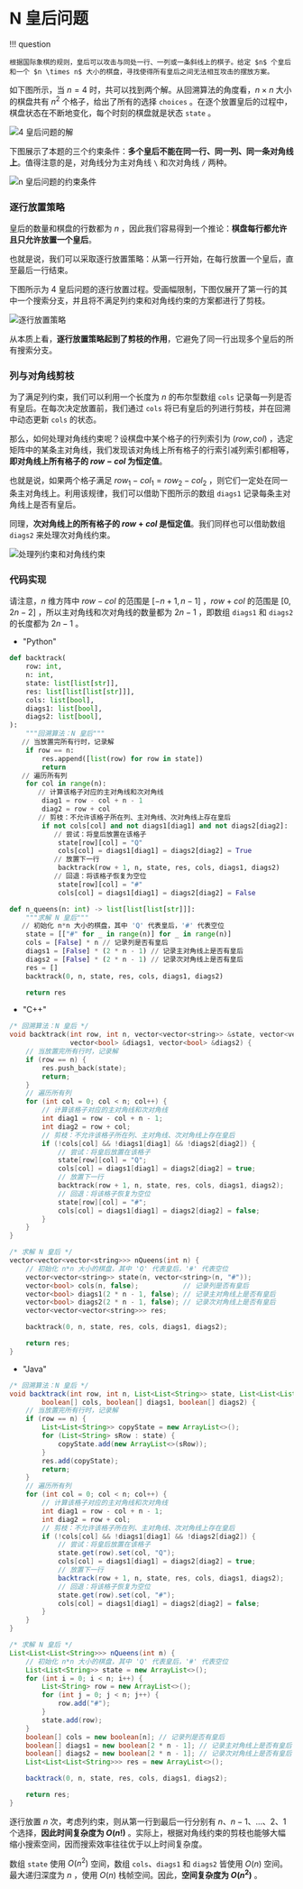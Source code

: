 # N 皇后问题

!!! question

    根据国际象棋的规则，皇后可以攻击与同处一行、一列或一条斜线上的棋子。给定 $n$ 个皇后和一个 $n \times n$ 大小的棋盘，寻找使得所有皇后之间无法相互攻击的摆放方案。

如下图所示，当 $n = 4$ 时，共可以找到两个解。从回溯算法的角度看，$n \times n$ 大小的棋盘共有 $n^2$ 个格子，给出了所有的选择 `choices` 。在逐个放置皇后的过程中，棋盘状态在不断地变化，每个时刻的棋盘就是状态 `state` 。

![4 皇后问题的解](n_queens_problem.assets/solution_4_queens.png)

下图展示了本题的三个约束条件：**多个皇后不能在同一行、同一列、同一条对角线上**。值得注意的是，对角线分为主对角线 `\` 和次对角线 `/` 两种。

![n 皇后问题的约束条件](n_queens_problem.assets/n_queens_constraints.png)

### 逐行放置策略

皇后的数量和棋盘的行数都为 $n$ ，因此我们容易得到一个推论：**棋盘每行都允许且只允许放置一个皇后**。

也就是说，我们可以采取逐行放置策略：从第一行开始，在每行放置一个皇后，直至最后一行结束。

下图所示为 $4$ 皇后问题的逐行放置过程。受画幅限制，下图仅展开了第一行的其中一个搜索分支，并且将不满足列约束和对角线约束的方案都进行了剪枝。

![逐行放置策略](n_queens_problem.assets/n_queens_placing.png)

从本质上看，**逐行放置策略起到了剪枝的作用**，它避免了同一行出现多个皇后的所有搜索分支。

### 列与对角线剪枝

为了满足列约束，我们可以利用一个长度为 $n$ 的布尔型数组 `cols` 记录每一列是否有皇后。在每次决定放置前，我们通过 `cols` 将已有皇后的列进行剪枝，并在回溯中动态更新 `cols` 的状态。

那么，如何处理对角线约束呢？设棋盘中某个格子的行列索引为 $(row, col)$ ，选定矩阵中的某条主对角线，我们发现该对角线上所有格子的行索引减列索引都相等，**即对角线上所有格子的 $row - col$ 为恒定值**。

也就是说，如果两个格子满足 $row_1 - col_1 = row_2 - col_2$ ，则它们一定处在同一条主对角线上。利用该规律，我们可以借助下图所示的数组 `diags1` 记录每条主对角线上是否有皇后。

同理，**次对角线上的所有格子的 $row + col$ 是恒定值**。我们同样也可以借助数组 `diags2` 来处理次对角线约束。

![处理列约束和对角线约束](n_queens_problem.assets/n_queens_cols_diagonals.png)

### 代码实现

请注意，$n$ 维方阵中 $row - col$ 的范围是 $[-n + 1, n - 1]$ ，$row + col$ 的范围是 $[0, 2n - 2]$ ，所以主对角线和次对角线的数量都为 $2n - 1$ ，即数组 `diags1` 和 `diags2` 的长度都为 $2n - 1$ 。

- "Python"
```python title="n_queens.py"
def backtrack(
    row: int,
    n: int,
    state: list[list[str]],
    res: list[list[list[str]]],
    cols: list[bool],
    diags1: list[bool],
    diags2: list[bool],
):
    """回溯算法：N 皇后"""
   // 当放置完所有行时，记录解
    if row == n:
        res.append([list(row) for row in state])
        return
   // 遍历所有列
    for col in range(n):
       // 计算该格子对应的主对角线和次对角线
        diag1 = row - col + n - 1
        diag2 = row + col
       // 剪枝：不允许该格子所在列、主对角线、次对角线上存在皇后
        if not cols[col] and not diags1[diag1] and not diags2[diag2]:
           // 尝试：将皇后放置在该格子
            state[row][col] = "Q"
            cols[col] = diags1[diag1] = diags2[diag2] = True
           // 放置下一行
            backtrack(row + 1, n, state, res, cols, diags1, diags2)
           // 回退：将该格子恢复为空位
            state[row][col] = "#"
            cols[col] = diags1[diag1] = diags2[diag2] = False

def n_queens(n: int) -> list[list[list[str]]]:
    """求解 N 皇后"""
   // 初始化 n*n 大小的棋盘，其中 'Q' 代表皇后，'#' 代表空位
    state = [["#" for _ in range(n)] for _ in range(n)]
    cols = [False] * n // 记录列是否有皇后
    diags1 = [False] * (2 * n - 1) // 记录主对角线上是否有皇后
    diags2 = [False] * (2 * n - 1) // 记录次对角线上是否有皇后
    res = []
    backtrack(0, n, state, res, cols, diags1, diags2)

    return res
```  

- "C++"
```cpp title="n_queens.cpp"
/* 回溯算法：N 皇后 */
void backtrack(int row, int n, vector<vector<string>> &state, vector<vector<vector<string>>> &res, vector<bool> &cols,
               vector<bool> &diags1, vector<bool> &diags2) {
    // 当放置完所有行时，记录解
    if (row == n) {
        res.push_back(state);
        return;
    }
    // 遍历所有列
    for (int col = 0; col < n; col++) {
        // 计算该格子对应的主对角线和次对角线
        int diag1 = row - col + n - 1;
        int diag2 = row + col;
        // 剪枝：不允许该格子所在列、主对角线、次对角线上存在皇后
        if (!cols[col] && !diags1[diag1] && !diags2[diag2]) {
            // 尝试：将皇后放置在该格子
            state[row][col] = "Q";
            cols[col] = diags1[diag1] = diags2[diag2] = true;
            // 放置下一行
            backtrack(row + 1, n, state, res, cols, diags1, diags2);
            // 回退：将该格子恢复为空位
            state[row][col] = "#";
            cols[col] = diags1[diag1] = diags2[diag2] = false;
        }
    }
}

/* 求解 N 皇后 */
vector<vector<vector<string>>> nQueens(int n) {
    // 初始化 n*n 大小的棋盘，其中 'Q' 代表皇后，'#' 代表空位
    vector<vector<string>> state(n, vector<string>(n, "#"));
    vector<bool> cols(n, false);           // 记录列是否有皇后
    vector<bool> diags1(2 * n - 1, false); // 记录主对角线上是否有皇后
    vector<bool> diags2(2 * n - 1, false); // 记录次对角线上是否有皇后
    vector<vector<vector<string>>> res;

    backtrack(0, n, state, res, cols, diags1, diags2);

    return res;
}
```  

- "Java"
```java title="NQueens.java"
/* 回溯算法：N 皇后 */
void backtrack(int row, int n, List<List<String>> state, List<List<List<String>>> res,
        boolean[] cols, boolean[] diags1, boolean[] diags2) {
    // 当放置完所有行时，记录解
    if (row == n) {
        List<List<String>> copyState = new ArrayList<>();
        for (List<String> sRow : state) {
            copyState.add(new ArrayList<>(sRow));
        }
        res.add(copyState);
        return;
    }
    // 遍历所有列
    for (int col = 0; col < n; col++) {
        // 计算该格子对应的主对角线和次对角线
        int diag1 = row - col + n - 1;
        int diag2 = row + col;
        // 剪枝：不允许该格子所在列、主对角线、次对角线上存在皇后
        if (!cols[col] && !diags1[diag1] && !diags2[diag2]) {
            // 尝试：将皇后放置在该格子
            state.get(row).set(col, "Q");
            cols[col] = diags1[diag1] = diags2[diag2] = true;
            // 放置下一行
            backtrack(row + 1, n, state, res, cols, diags1, diags2);
            // 回退：将该格子恢复为空位
            state.get(row).set(col, "#");
            cols[col] = diags1[diag1] = diags2[diag2] = false;
        }
    }
}

/* 求解 N 皇后 */
List<List<List<String>>> nQueens(int n) {
    // 初始化 n*n 大小的棋盘，其中 'Q' 代表皇后，'#' 代表空位
    List<List<String>> state = new ArrayList<>();
    for (int i = 0; i < n; i++) {
        List<String> row = new ArrayList<>();
        for (int j = 0; j < n; j++) {
            row.add("#");
        }
        state.add(row);
    }
    boolean[] cols = new boolean[n]; // 记录列是否有皇后
    boolean[] diags1 = new boolean[2 * n - 1]; // 记录主对角线上是否有皇后
    boolean[] diags2 = new boolean[2 * n - 1]; // 记录次对角线上是否有皇后
    List<List<List<String>>> res = new ArrayList<>();

    backtrack(0, n, state, res, cols, diags1, diags2);

    return res;
}
```  

逐行放置 $n$ 次，考虑列约束，则从第一行到最后一行分别有 $n$、$n-1$、$\dots$、$2$、$1$ 个选择，**因此时间复杂度为 $O(n!)$** 。实际上，根据对角线约束的剪枝也能够大幅缩小搜索空间，因而搜索效率往往优于以上时间复杂度。

数组 `state` 使用 $O(n^2)$ 空间，数组 `cols`、`diags1` 和 `diags2` 皆使用 $O(n)$ 空间。最大递归深度为 $n$ ，使用 $O(n)$ 栈帧空间。因此，**空间复杂度为 $O(n^2)$** 。
